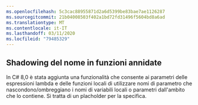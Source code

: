 ```yaml
---
ms.openlocfilehash: 5c3cac88955871d2a6d5399be83bae7ae1126287
ms.sourcegitcommit: 21b04008503f402a1bd72fd31496f5604bd8a6ad
ms.translationtype: MT
ms.contentlocale: it-IT
ms.lasthandoff: 03/11/2020
ms.locfileid: "79485329"
---
```

## <a name="name-shadowing-in-nested-functions"></a>Shadowing del nome in funzioni annidate

In C# 8,0 è stata aggiunta una funzionalità che consente ai parametri delle espressioni lambda e delle funzioni locali di utilizzare nomi di parametro che nascondono/ombreggiano i nomi di variabili locali o parametri dall'ambito che lo contiene. Si tratta di un placholder per la specifica.
